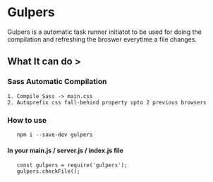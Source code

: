 # Gulpers
Gulpers is a automatic task runner initiatot to be used for doing the compilation and refreshing the broswer everytime a file changes.

## What It can do >  

### Sass Automatic Compilation  

    1. Compile Sass -> main.css  
    2. Autoprefix css fall-behind property upto 2 previous browsers  
 
 ### How to use

 ```
    npm i --save-dev gulpers

 ```

 #### In your main.js / server.js / index.js file

 ```
    const gulpers = require('gulpers');
    gulpers.checkFile();
 ```